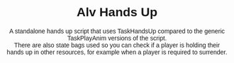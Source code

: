 # <h1 style='font-family: Arial; text-align: center; align-items: center;'>Alv Hands Up</h1>

<p style='font-family: Arial; text-align: center;'>A standalone hands up script that uses TaskHandsUp compared to the generic TaskPlayAnim versions of the script.<br> There are also state bags used so you can check if a player is holding their hands up in other resources, for example when a player is required to surrender.</p>
